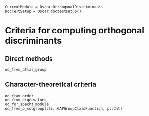 ```@meta
CurrentModule = Oscar.OrthogonalDiscriminants
DocTestSetup = Oscar.doctestsetup()
```

# Criteria for computing orthogonal discriminants

## Direct methods

```@docs
od_from_atlas_group
```

## Character-theoretical criteria

```@docs
od_from_order
od_from_eigenvalues
od_for_specht_module
od_from_p_subgroup(chi::GAPGroupClassFunction, p::Int)
```
